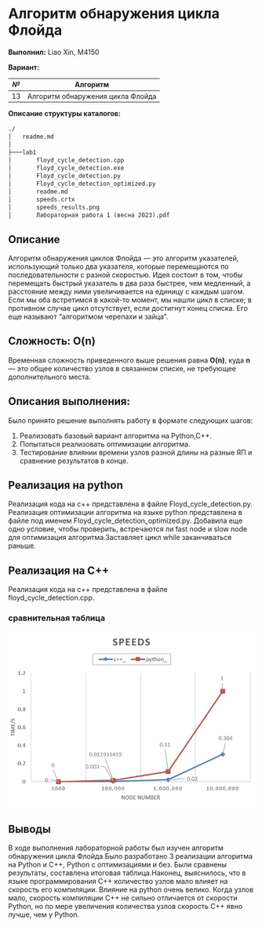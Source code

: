 #  Алгоритм обнаружения цикла Флойда

**Выполнил:** Liao Xin, M4150 

**Вариант:**

| *№* | Алгоритм |
|------| ------- |
| 13 | Алгоритм обнаружения цикла Флойда |

**Описание структуры каталогов:**
```
./
│   readme.md
│      
├───lab1
│       floyd_cycle_detection.cpp
│       floyd_cycle_detection.exe
│       Floyd_cycle_detection.py
│       Floyd_cycle_detection_optimized.py
│       readme.md
│       speeds.crtx
│       speeds_results.png
│       Лабораторная работа 1 (весна 2023).pdf
```

## Описание 
Алгоритм обнаружения циклов Флойда — это алгоритм указателей, использующий только два указателя, которые перемещаются по последовательности с разной скоростью. Идея состоит в том, чтобы перемещать быстрый указатель в два раза быстрее, чем медленный, а расстояние между ними увеличивается на единицу с каждым шагом. Если мы оба встретимся в какой-то момент, мы нашли цикл в списке; в противном случае цикл отсутствует, если достигнут конец списка. Его еще называют “алгоритмом черепахи и зайца”.


## Сложность: O(n)
Временная сложность приведенного выше решения равна **O(n)**, куда **n** — это общее количество узлов в связанном списке, не требующее дополнительного места.


## Описания выполнения:

Было принято решение выполнять работу в формате следующих шагов:

1. Реализовать базовый вариант алгоритма на Python,C++.
2. Попытаться реализовать оптимизации алгоритма.
3. Тестирование влиянии времени узлов разной длины на разные ЯП и сравнение результатов в конце.


## Реализация на python 

Реализация кода на с++ представлена в файле Floyd_cycle_detection.py. 
Реализация оптимизации алгоритма на языке python представлена в файле под именем Floyd_cycle_detection_optimized.py. 
Добавила еще одно условие, чтобы проверить, встречаются ли fast node и slow node для оптимизация алгоритма.Заставляет цикл while заканчиваться раньше.

## Реализация на C++

Реализация кода на с++ представлена в файле floyd_cycle_detection.cpp. 


### сравнительная таблица 
![image](https://github.com/liaoxin-a/Evolutionary_Algorithm_ITMO_2023/blob/main/lab1/speeds_results.png)

## Выводы
В ходе выполнения лабораторной работы был изучен алгоритм обнаружения цикла Флойда.Было разработано 3 реализации алгоритма на Python и С++, Python с оптимизациями и без. Были сравнены результаты, составлена итоговая таблица.Наконец, выяснилось, что в языке программирования C++ количество узлов мало влияет на скорость его компиляции. Влияние на python очень велико. Когда узлов мало, скорость компиляции C++ не сильно отличается от скорости Python, но по мере увеличения количества узлов скорость C++ явно лучше, чем у Python.

